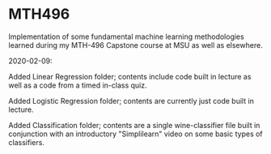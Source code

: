 # MTH496
Implementation of some fundamental machine learning methodologies learned during my MTH-496 Capstone course at MSU as well as elsewhere.

2020-02-09: 

  Added Linear Regression folder; contents include code built in lecture as well as a code from a timed in-class quiz.
  
  Added Logistic Regression folder; contents are currently just code built in lecture.
  
  Added Classification folder; contents are a single wine-classifier file built in conjunction with an introductory "Simplilearn" video   on some basic types of classifiers.
